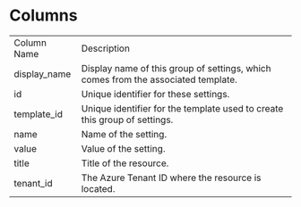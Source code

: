 # Columns  

<table>
	<tr><td>Column Name</td><td>Description</td></tr>
	<tr><td>display_name</td><td>Display name of this group of settings, which comes from the associated template.</td></tr>
	<tr><td>id</td><td>Unique identifier for these settings.</td></tr>
	<tr><td>template_id</td><td>Unique identifier for the template used to create this group of settings.</td></tr>
	<tr><td>name</td><td>Name of the setting.</td></tr>
	<tr><td>value</td><td>Value of the setting.</td></tr>
	<tr><td>title</td><td>Title of the resource.</td></tr>
	<tr><td>tenant_id</td><td>The Azure Tenant ID where the resource is located.</td></tr>
</table>